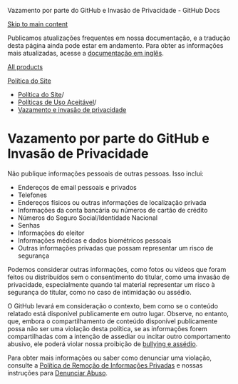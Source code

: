 Vazamento por parte do GitHub e Invasão de Privacidade - GitHub Docs

[Skip to main content](#main-content)

Publicamos atualizações frequentes em nossa documentação, e a tradução desta página ainda pode estar em andamento. Para obter as informações mais atualizadas, acesse a [documentação em inglês](/en).

[All products](/pt)

[Política do Site](/pt/site-policy)

* [Política do Site](/pt/site-policy)/
* [Políticas de Uso Aceitável](/pt/site-policy/acceptable-use-policies)/
* [Vazamento e invasão de privacidade](/pt/site-policy/acceptable-use-policies/github-doxxing-and-invasion-of-privacy)

Vazamento por parte do GitHub e Invasão de Privacidade
==========

Não publique informações pessoais de outras pessoas. Isso inclui:

* Endereços de email pessoais e privados
* Telefones
* Endereços físicos ou outras informações de localização privada
* Informações da conta bancária ou números de cartão de crédito
* Números do Seguro Social/Identidade Nacional
* Senhas
* Informações do eleitor
* Informações médicas e dados biométricos pessoais
* Outras informações privadas que possam representar um risco de segurança

Podemos considerar outras informações, como fotos ou vídeos que foram feitos ou distribuídos sem o consentimento do titular, como uma invasão de privacidade, especialmente quando tal material representar um risco à segurança do titular, como no caso de intimidação ou assédio.

O GitHub levará em consideração o contexto, bem como se o conteúdo relatado está disponível publicamente em outro lugar. Observe, no entanto, que, embora o compartilhamento de conteúdo disponível publicamente possa não ser uma violação desta política, se as informações forem compartilhadas com a intenção de assediar ou incitar outro comportamento abusivo, ele poderá violar nossa proibição de [bullying e assédio](/pt/site-policy/acceptable-use-policies/github-bullying-and-harassment).

Para obter mais informações ou saber como denunciar uma violação, consulte a [Política de Remoção de Informações Privadas](/pt/site-policy/content-removal-policies/github-private-information-removal-policy) e nossas instruções para [Denunciar Abuso](/pt/communities/maintaining-your-safety-on-github/reporting-abuse-or-spam).
